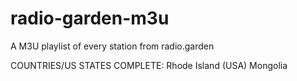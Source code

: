 # radio-garden-m3u
A M3U playlist of every station from radio.garden


COUNTRIES/US STATES COMPLETE:
Rhode Island (USA)
Mongolia
